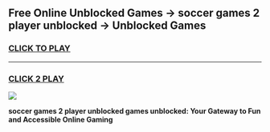 
## Free Online Unblocked Games → soccer games 2 player unblocked → Unblocked Games
<h3>
<a href="https://premium.freeplayer.one?title=soccer_games_2_player_unblocked&ref=21F">CLICK TO PLAY</a></h3>
<hr>

<h3>
<a href="https://premium.freeplayer.one?title=soccer_games_2_player_unblocked&ref=21F">CLICK 2 PLAY</a>
  
</h3>

<a href="https://premium.freeplayer.one?title=soccer_games_2_player_unblocked&ref=21F/"><img src="https://clearcache.store/games.png"></a>


**soccer games 2 player unblocked games unblocked: Your Gateway to Fun and Accessible Online Gaming**
